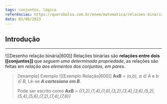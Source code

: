 ```yaml
---
tags: conjuntos, lógica
referências: https://querobolsa.com.br/enem/matematica/relacoes-binarias
data: 02/08/2023
---
```

## Introdução
---
![[Desenho relação binária|600]]
Relações binárias são **relações entre dois [[conjuntos]]** que *seguem uma determinada propriedade*, as relações são feitas em *relação aos elementos dos conjuntos, em pares*.

>[!example] Exemplo
>![[Exemplo Relação|600]]
>**AxB** = *(a,b), a $\in$ A* e *b $\in$ B*, Lê-se ***A cartesiano em B***.
>
>Pode ser escrito como **AxB** = *{(1,2),(1,4),(1,6),(3,2),(3,4),(3,6),(5,2),(5,4),(5,6),(7,2),(7,4),(7,6)}*